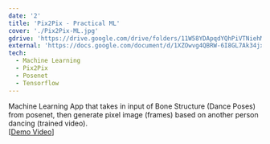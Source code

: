 ```yaml
---
date: '2'
title: 'Pix2Pix - Practical ML'
cover: './Pix2Pix-ML.jpg'
gdrive: 'https://drive.google.com/drive/folders/11W58YDApqdYQhPiVTNiehMztj0yfhd37'
external: 'https://docs.google.com/document/d/1XZOwvg4QBRW-6I8GL7Ak34jxXh-Qd2sojfLiBBWfDOc/'
tech:
  - Machine Learning
  - Pix2Pix
  - Posenet
  - Tensorflow
---
```


Machine Learning App that takes in input of Bone Structure (Dance Poses) from posenet, then generate pixel image (frames) based on another person dancing (trained video).  
[[Demo Video](https://youtu.be/ESg_sMoOm1Q)]

